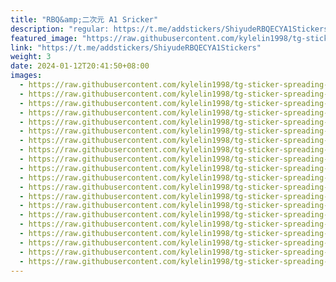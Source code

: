```yaml
---
title: "RBQ&amp;二次元 A1 Sricker"
description: "regular: https://t.me/addstickers/ShiyudeRBQECYA1Stickers"
featured_image: "https://raw.githubusercontent.com/kylelin1998/tg-sticker-spreading-worldwide-images/main/img/0f374c74-296a-469c-8d49-38fa4e5c381c.jpg"
link: "https://t.me/addstickers/ShiyudeRBQECYA1Stickers"
weight: 3
date: 2024-01-12T20:41:50+08:00
images:
  - https://raw.githubusercontent.com/kylelin1998/tg-sticker-spreading-worldwide-images/main/img/0f374c74-296a-469c-8d49-38fa4e5c381c.jpg
  - https://raw.githubusercontent.com/kylelin1998/tg-sticker-spreading-worldwide-images/main/img/bbe89aa5-c799-4d03-bb48-2a903389f606.jpg
  - https://raw.githubusercontent.com/kylelin1998/tg-sticker-spreading-worldwide-images/main/img/774fd584-92c9-47b7-b792-3f1a06640d89.jpg
  - https://raw.githubusercontent.com/kylelin1998/tg-sticker-spreading-worldwide-images/main/img/a2ae729c-b37f-4c86-8b56-f69c46200112.jpg
  - https://raw.githubusercontent.com/kylelin1998/tg-sticker-spreading-worldwide-images/main/img/01598eda-43e8-48e1-a821-91c13556164b.jpg
  - https://raw.githubusercontent.com/kylelin1998/tg-sticker-spreading-worldwide-images/main/img/4cd2d68a-893d-4a5b-84dc-e2ef0841e980.jpg
  - https://raw.githubusercontent.com/kylelin1998/tg-sticker-spreading-worldwide-images/main/img/607132fc-0725-464a-bc2c-109d3371788f.jpg
  - https://raw.githubusercontent.com/kylelin1998/tg-sticker-spreading-worldwide-images/main/img/20431bb8-0d6a-45c1-b13a-f4866715663c.jpg
  - https://raw.githubusercontent.com/kylelin1998/tg-sticker-spreading-worldwide-images/main/img/bfc6adf8-ae36-4655-bae4-82c8b80c6bfc.jpg
  - https://raw.githubusercontent.com/kylelin1998/tg-sticker-spreading-worldwide-images/main/img/3223cc6c-b21e-444f-8b6b-623a871756c7.jpg
  - https://raw.githubusercontent.com/kylelin1998/tg-sticker-spreading-worldwide-images/main/img/1d970598-330a-49eb-9a1e-b21e41dc17f7.jpg
  - https://raw.githubusercontent.com/kylelin1998/tg-sticker-spreading-worldwide-images/main/img/e27452c6-cb68-4320-b6b4-c537e210e8cf.jpg
  - https://raw.githubusercontent.com/kylelin1998/tg-sticker-spreading-worldwide-images/main/img/686b803f-54d4-47de-8f5c-cd9053881062.jpg
  - https://raw.githubusercontent.com/kylelin1998/tg-sticker-spreading-worldwide-images/main/img/48dfd445-207b-4c67-9fff-aad4b4588ffd.jpg
  - https://raw.githubusercontent.com/kylelin1998/tg-sticker-spreading-worldwide-images/main/img/7dced344-af75-4c36-a1f4-d8cdabce38d6.jpg
  - https://raw.githubusercontent.com/kylelin1998/tg-sticker-spreading-worldwide-images/main/img/5c7e6d04-0c31-4a3e-a413-2af69735e04a.jpg
  - https://raw.githubusercontent.com/kylelin1998/tg-sticker-spreading-worldwide-images/main/img/8aff6182-be95-4e33-b301-7726daa84add.jpg
  - https://raw.githubusercontent.com/kylelin1998/tg-sticker-spreading-worldwide-images/main/img/771216da-d7e9-468b-9d72-64f923603a8a.jpg
  - https://raw.githubusercontent.com/kylelin1998/tg-sticker-spreading-worldwide-images/main/img/2975d6b0-35d0-41bb-952b-938dda3c0512.jpg
  - https://raw.githubusercontent.com/kylelin1998/tg-sticker-spreading-worldwide-images/main/img/cbd3100e-11f9-435e-9c85-45293078cd25.jpg
---
```


